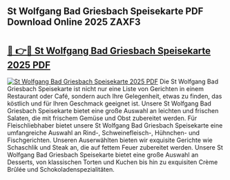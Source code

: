 ## St Wolfgang Bad Griesbach Speisekarte PDF Download Online 2025 ZAXF3

# <h2><a href="http://gc9z1o.nevu.top/?p=St+Wolfgang+Bad+Griesbach+Speisekarte">🔗 👉🔴 St Wolfgang Bad Griesbach Speisekarte 2025 PDF</a></h2>

[![St Wolfgang Bad Griesbach Speisekarte 2025 PDF](https://i.imgur.com/dBaPXMq.png)](http://gc9z1o.nevu.top/?p=St+Wolfgang+Bad+Griesbach+Speisekarte)
Die St Wolfgang Bad Griesbach Speisekarte ist nicht nur eine Liste von Gerichten in einem Restaurant oder Café, sondern auch Ihre Gelegenheit, etwas zu finden, das köstlich und für Ihren Geschmack geeignet ist. Unsere St Wolfgang Bad Griesbach Speisekarte bietet eine große Auswahl an leichten und frischen Salaten, die mit frischem Gemüse und Obst zubereitet werden. Für Fleischliebhaber bietet unsere St Wolfgang Bad Griesbach Speisekarte eine umfangreiche Auswahl an Rind-, Schweinefleisch-, Hühnchen- und Fischgerichten. Unseren Auserwählten bieten wir exquisite Gerichte wie Schaschlik und Steak an, die auf fettem Feuer zubereitet werden. Unsere St Wolfgang Bad Griesbach Speisekarte bietet eine große Auswahl an Desserts, von klassischen Torten und Kuchen bis hin zu exquisiten Crème Brûlée und Schokoladenspezialitäten.
